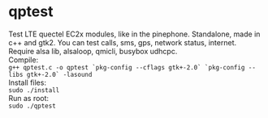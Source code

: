 # qptest
Test LTE quectel EC2x modules, like in the pinephone. Standalone, made in c++ and gtk2. You can test calls, sms, gps, network status, internet.  
Require alsa lib, alsaloop, qmicli, busybox udhcpc.  
Compile:  
```g++ qptest.c -o qptest `pkg-config --cflags gtk+-2.0` `pkg-config --libs gtk+-2.0` -lasound```  
Install files:  
`sudo ./install`  
Run as root:  
`sudo ./qptest`

